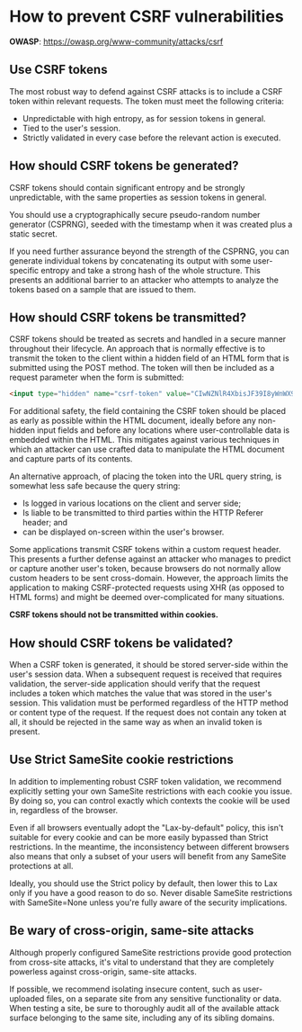 # How to prevent CSRF vulnerabilities

**OWASP**: https://owasp.org/www-community/attacks/csrf

## Use CSRF tokens

The most robust way to defend against CSRF attacks is to include a CSRF token within relevant requests. The token must meet the following criteria:

- Unpredictable with high entropy, as for session tokens in general.
- Tied to the user's session.
- Strictly validated in every case before the relevant action is executed.

## How should CSRF tokens be generated?

CSRF tokens should contain significant entropy and be strongly unpredictable, with the same properties as session tokens in general.

You should use a cryptographically secure pseudo-random number generator (CSPRNG), seeded with the timestamp when it was created plus a static secret.

If you need further assurance beyond the strength of the CSPRNG, you can generate individual tokens by concatenating its output with some user-specific entropy and take a strong hash of the whole structure.  This presents an additional barrier to an attacker who attempts to analyze the tokens based on a sample that are issued to them.

## How should CSRF tokens be transmitted?

CSRF tokens should be treated as secrets and handled in a secure manner throughout their lifecycle. An approach that is normally effective is to transmit the token to the client within a hidden field of an HTML form that is submitted using the POST method. The token will then be included as a request parameter when the form is submitted:

```html
<input type="hidden" name="csrf-token" value="CIwNZNlR4XbisJF39I8yWnWX9wX4WFoz" />
```

For additional safety, the field containing the CSRF token should be placed as early as possible within the HTML document, ideally before any non-hidden input fields and before any locations where user-controllable data is embedded within the HTML. This mitigates against various techniques in which an attacker can use crafted data to manipulate the HTML document and capture parts of its contents.

An alternative approach, of placing the token into the URL query string, is somewhat less safe because the query string:

- Is logged in various locations on the client and server side;
- Is liable to be transmitted to third parties within the HTTP Referer header; and
- can be displayed on-screen within the user's browser.

Some applications transmit CSRF tokens within a custom request header. This presents a further defense against an attacker who manages to predict or capture another user's token, because browsers do not normally allow custom headers to be sent cross-domain. However, the approach limits the application to making CSRF-protected requests using XHR (as opposed to HTML forms) and might be deemed over-complicated for many situations.

**CSRF tokens should not be transmitted within cookies.**

## How should CSRF tokens be validated?

When a CSRF token is generated, it should be stored server-side within the user's session data. When a subsequent request is received that requires validation, the server-side application should verify that the request includes a token which matches the value that was stored in the user's session. This validation must be performed regardless of the HTTP method or content type of the request. If the request does not contain any token at all, it should be rejected in the same way as when an invalid token is present.

## Use Strict SameSite cookie restrictions

In addition to implementing robust CSRF token validation, we recommend explicitly setting your own SameSite restrictions with each cookie you issue. By doing so, you can control exactly which contexts the cookie will be used in, regardless of the browser.

Even if all browsers eventually adopt the "Lax-by-default" policy, this isn't suitable for every cookie and can be more easily bypassed than Strict restrictions. In the meantime, the inconsistency between different browsers also means that only a subset of your users will benefit from any SameSite protections at all.

Ideally, you should use the Strict policy by default, then lower this to Lax only if you have a good reason to do so. Never disable SameSite restrictions with SameSite=None unless you're fully aware of the security implications.

## Be wary of cross-origin, same-site attacks

Although properly configured SameSite restrictions provide good protection from cross-site attacks, it's vital to understand that they are completely powerless against cross-origin, same-site attacks.

If possible, we recommend isolating insecure content, such as user-uploaded files, on a separate site from any sensitive functionality or data. When testing a site, be sure to thoroughly audit all of the available attack surface belonging to the same site, including any of its sibling domains.